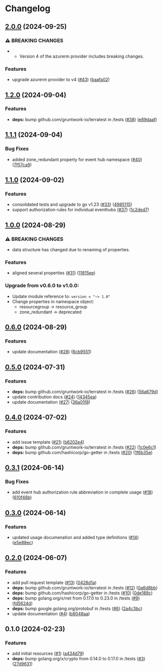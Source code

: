 # Changelog

## [2.0.0](https://github.com/CloudNationHQ/terraform-azure-evh/compare/v1.2.0...v2.0.0) (2024-09-25)


### ⚠ BREAKING CHANGES

* * Version 4 of the azurerm provider includes breaking changes.

### Features

* upgrade azurerm provider to v4 ([#43](https://github.com/CloudNationHQ/terraform-azure-evh/issues/43)) ([baafa02](https://github.com/CloudNationHQ/terraform-azure-evh/commit/baafa0215d0fffed9257682bbb1563321acd1f3c))

## [1.2.0](https://github.com/CloudNationHQ/terraform-azure-evh/compare/v1.1.1...v1.2.0) (2024-09-04)


### Features

* **deps:** bump github.com/gruntwork-io/terratest in /tests ([#38](https://github.com/CloudNationHQ/terraform-azure-evh/issues/38)) ([e89daaf](https://github.com/CloudNationHQ/terraform-azure-evh/commit/e89daaff00706707e5b93fca788f0386771a1dbd))

## [1.1.1](https://github.com/CloudNationHQ/terraform-azure-evh/compare/v1.1.0...v1.1.1) (2024-09-04)


### Bug Fixes

* added zone_redundant  property for event hub namespace ([#40](https://github.com/CloudNationHQ/terraform-azure-evh/issues/40)) ([7f57ca9](https://github.com/CloudNationHQ/terraform-azure-evh/commit/7f57ca956e6517cfe211f8af1cf4149d38a1858b))

## [1.1.0](https://github.com/CloudNationHQ/terraform-azure-evh/compare/v1.0.0...v1.1.0) (2024-09-02)


### Features

* consolidated tests and upgrade to go v1.23 ([#33](https://github.com/CloudNationHQ/terraform-azure-evh/issues/33)) ([4985115](https://github.com/CloudNationHQ/terraform-azure-evh/commit/4985115ff1ae94799504d35b950961ecd5c1b0eb))
* support authorization rules for individual eventhubs ([#37](https://github.com/CloudNationHQ/terraform-azure-evh/issues/37)) ([1c2ded7](https://github.com/CloudNationHQ/terraform-azure-evh/commit/1c2ded779ec1d884c2f6c5191577e2d7c82dd3e0))

## [1.0.0](https://github.com/CloudNationHQ/terraform-azure-evh/compare/v0.6.0...v1.0.0) (2024-08-29)


### ⚠ BREAKING CHANGES

* data structure has changed due to renaming of properties.

### Features

* aligned several properties ([#31](https://github.com/CloudNationHQ/terraform-azure-evh/issues/31)) ([11815ee](https://github.com/CloudNationHQ/terraform-azure-evh/commit/11815ee793932708295f78dc5335f9bd27caa25f))

### Upgrade from v0.6.0 to v1.0.0:

- Update module reference to: `version = "~> 1.0"`
- Change properties in namespace object:
  - resourcegroup -> resource_group
  - zone_redundant -> deprecated

## [0.6.0](https://github.com/CloudNationHQ/terraform-azure-evh/compare/v0.5.0...v0.6.0) (2024-08-29)


### Features

* update documentation ([#28](https://github.com/CloudNationHQ/terraform-azure-evh/issues/28)) ([6cb9551](https://github.com/CloudNationHQ/terraform-azure-evh/commit/6cb9551cb94df34d7fa74963cc8a88e13ec2966b))

## [0.5.0](https://github.com/CloudNationHQ/terraform-azure-evh/compare/v0.4.0...v0.5.0) (2024-07-31)


### Features

* **deps:** bump github.com/gruntwork-io/terratest in /tests ([#26](https://github.com/CloudNationHQ/terraform-azure-evh/issues/26)) ([56a679d](https://github.com/CloudNationHQ/terraform-azure-evh/commit/56a679d6bc56e7a531b6f7b5ac11b42bd0bca6ea))
* update contribution docs ([#24](https://github.com/CloudNationHQ/terraform-azure-evh/issues/24)) ([14345ea](https://github.com/CloudNationHQ/terraform-azure-evh/commit/14345ead57dc237168ab502f7fef9ba0b399485c))
* update documentation ([#27](https://github.com/CloudNationHQ/terraform-azure-evh/issues/27)) ([36a01f8](https://github.com/CloudNationHQ/terraform-azure-evh/commit/36a01f8a4fb7d50c45a59d5e48feeb4e1635f8f4))

## [0.4.0](https://github.com/CloudNationHQ/terraform-azure-evh/compare/v0.3.1...v0.4.0) (2024-07-02)


### Features

* add issue template ([#21](https://github.com/CloudNationHQ/terraform-azure-evh/issues/21)) ([b6202e4](https://github.com/CloudNationHQ/terraform-azure-evh/commit/b6202e452d83ae700b50fc20134bb009454c306e))
* **deps:** bump github.com/gruntwork-io/terratest in /tests ([#22](https://github.com/CloudNationHQ/terraform-azure-evh/issues/22)) ([1c0e6c1](https://github.com/CloudNationHQ/terraform-azure-evh/commit/1c0e6c180403f92864c374dd676b0be3c523c91b))
* **deps:** bump github.com/hashicorp/go-getter in /tests ([#20](https://github.com/CloudNationHQ/terraform-azure-evh/issues/20)) ([1f6b35e](https://github.com/CloudNationHQ/terraform-azure-evh/commit/1f6b35ea6df91d6180b21444b0a2cdd0e9a608c4))

## [0.3.1](https://github.com/CloudNationHQ/terraform-azure-evh/compare/v0.3.0...v0.3.1) (2024-06-14)


### Bug Fixes

* add event hub authorization rule abbreviation in complete usage ([#18](https://github.com/CloudNationHQ/terraform-azure-evh/issues/18)) ([610f48b](https://github.com/CloudNationHQ/terraform-azure-evh/commit/610f48bd9469d457fca3e363206f1c28e83c2b23))

## [0.3.0](https://github.com/CloudNationHQ/terraform-azure-evh/compare/v0.2.0...v0.3.0) (2024-06-14)


### Features

* updated usage documenation and added type definitions ([#14](https://github.com/CloudNationHQ/terraform-azure-evh/issues/14)) ([e5e88ec](https://github.com/CloudNationHQ/terraform-azure-evh/commit/e5e88ec948a9b876b83a80ab30adf1404f0ca936))

## [0.2.0](https://github.com/CloudNationHQ/terraform-azure-evh/compare/v0.1.0...v0.2.0) (2024-06-07)


### Features

* add pull request template ([#13](https://github.com/CloudNationHQ/terraform-azure-evh/issues/13)) ([0428d1a](https://github.com/CloudNationHQ/terraform-azure-evh/commit/0428d1a67a4b687b6d9d55637dc6897db0d623f7))
* **deps:** bump github.com/gruntwork-io/terratest in /tests ([#12](https://github.com/CloudNationHQ/terraform-azure-evh/issues/12)) ([0a6d8bb](https://github.com/CloudNationHQ/terraform-azure-evh/commit/0a6d8bbc297b30f548eafb4509a60c341c2f2c51))
* **deps:** bump github.com/hashicorp/go-getter in /tests ([#10](https://github.com/CloudNationHQ/terraform-azure-evh/issues/10)) ([0de189c](https://github.com/CloudNationHQ/terraform-azure-evh/commit/0de189c75b62caef6b61398ee01d0167b985187c))
* **deps:** bump golang.org/x/net from 0.17.0 to 0.23.0 in /tests ([#9](https://github.com/CloudNationHQ/terraform-azure-evh/issues/9)) ([fd5624d](https://github.com/CloudNationHQ/terraform-azure-evh/commit/fd5624d3ef48587030f5d527729a89d0307aec6a))
* **deps:** bump google.golang.org/protobuf in /tests ([#6](https://github.com/CloudNationHQ/terraform-azure-evh/issues/6)) ([2a4c3bc](https://github.com/CloudNationHQ/terraform-azure-evh/commit/2a4c3bc08ffcdc00f094eb620880390cf371dc6a))
* update documentation ([#4](https://github.com/CloudNationHQ/terraform-azure-evh/issues/4)) ([b6048aa](https://github.com/CloudNationHQ/terraform-azure-evh/commit/b6048aa8918eb286ad9f46b1fccdc83f0bc5e7a3))

## 0.1.0 (2024-02-23)


### Features

* add initial resources ([#1](https://github.com/CloudNationHQ/terraform-azure-evh/issues/1)) ([a434d79](https://github.com/CloudNationHQ/terraform-azure-evh/commit/a434d79f4a65e5412f0c1c082c6cdb0237c561cb))
* **deps:** bump golang.org/x/crypto from 0.14.0 to 0.17.0 in /tests ([#3](https://github.com/CloudNationHQ/terraform-azure-evh/issues/3)) ([27d9631](https://github.com/CloudNationHQ/terraform-azure-evh/commit/27d963130d155144c96fede1609e1a87dcbe5ed4))
